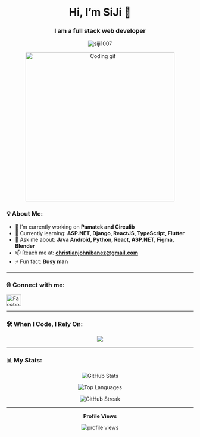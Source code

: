 <!-- Header Section -->
<h1 align="center">Hi, I’m SiJi 👋</h1>
<h3 align="center">I am a full stack web developer</h3>

<!-- Profile Views -->
<p align="center">
  <img src="https://komarev.com/ghpvc/?username=siji1007&label=Profile%20views&color=0e75b6&style=flat" alt="siji1007" />
</p>

<!-- Coding Animation (Optional) -->
<p align="center">
  <img src="https://cdn.dribbble.com/users/730703/screenshots/6581243/avento.gif" width="400" alt="Coding gif"/>
</p>

<!-- About Section -->
### 💡 About Me:
- 🔭 I’m currently working on **Pamatek and Circulib**
- 🌱 Currently learning: **ASP.NET, Django, ReactJS, TypeScript, Flutter**
- 💬 Ask me about: **Java Android, Python, React, ASP.NET, Figma, Blender**
- 📫 Reach me at: **christianjohnibanez@gmail.com**
- ⚡ Fun fact: **Busy man**

---

<!-- Social Links -->
### 🌐 Connect with me:
<p align="left">
  <a href="https://fb.com/cjayzzz.com.ph" target="_blank">
    <img src="https://raw.githubusercontent.com/rahuldkjain/github-profile-readme-generator/master/src/images/icons/Social/facebook.svg" alt="Facebook" height="30" width="40" />
  </a>
</p>

---

<!-- Tools -->
### 🛠️ When I Code, I Rely On:
<p align="center">
  <img src="https://skillicons.dev/icons?i=html,css,javascript,bootstrap,tailwind,typescript,react,angular,java,python,php,django,flask,dotnet,c,cpp,csharp,oracle,mysql,sqlite,mongodb,git,github,docker,figma,vscode,photoshop,illustrator,xd" />
</p>

---

<!-- Stats -->
### 📊 My Stats:
<p align="center">
  <img src="https://github-readme-stats.vercel.app/api?username=siji1007&show_icons=true&theme=default" alt="GitHub Stats" />
</p>

<p align="center">
  <img src="https://github-readme-stats.vercel.app/api/top-langs/?username=siji1007&layout=compact&theme=default" alt="Top Languages" />
</p>

<p align="center">
  <img src="https://github-readme-streak-stats.herokuapp.com/?user=siji1007&theme=default" alt="GitHub Streak" />
</p>

---

<!-- Footer -->
<p align="center">
  <b>Profile Views</b>
</p>
<p align="center">
  <img src="https://komarev.com/ghpvc/?username=siji1007&label=Views&style=flat-square" alt="profile views" />
</p>
